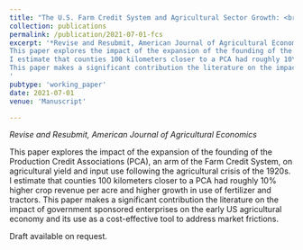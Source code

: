 ```yaml
---
title: "The U.S. Farm Credit System and Agricultural Sector Growth: <br/> Evidence from Early Expansion, 1920-1940"
collection: publications
permalink: /publication/2021-07-01-fcs
excerpt: '*Revise and Resubmit, American Journal of Agricultural Economics* <br/>
This paper explores the impact of the expansion of the founding of the Production Credit Associations (PCA), an arm of the Farm Credit System, on agricultural yield and input use following the agricultural crisis of the 1920s.
I estimate that counties 100 kilometers closer to a PCA had roughly 10\% higher crop revenue per acre and higher growth in use of fertilizer and tractors. 
This paper makes a significant contribution the literature on the impact of government sponsored enterprises on the early US agricultural economy and its use as a cost-effective tool to address market frictions.
'
pubtype: 'working_paper'
date: 2021-07-01
venue: 'Manuscript'

---
```

*Revise and Resubmit, American Journal of Agricultural Economics* 

This paper explores the impact of the expansion of the founding of the Production Credit Associations (PCA), an arm of the Farm Credit System, on agricultural yield and input use following the agricultural crisis of the 1920s.
I estimate that counties 100 kilometers closer to a PCA had roughly 10\% higher crop revenue per acre and higher growth in use of fertilizer and tractors. 
This paper makes a significant contribution the literature on the impact of government sponsored enterprises on the early US agricultural economy and its use as a cost-effective tool to address market frictions.

Draft available on request.